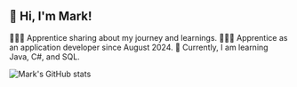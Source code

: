 ## 👋 Hi, I'm Mark!

👩🏻‍💻 Apprentice sharing about my journey and learnings.
👩🏻‍🎓 Apprentice as an application developer since August 2024.
💭 Currently, I am learning Java, C#, and SQL.

<!GitHub stats from https://github.com/anuraghazra/github-readme-stats -->
![Mark's GitHub stats](https://github-readme-stats.vercel.app/api?username=xmark05&show_icons=true&theme=transparent)
